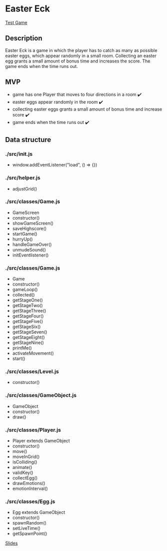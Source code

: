 # Easter Eck

[Test Game](https://haukeeckel.github.io/easter-eck/)

## Description
Easter Eck is a game in which the player has to catch as many as possible easter eggs, which appear randomly in a small room. Collecting an easter egg grants a small amount of bonus time and increases the score. The game ends when the time runs out.


## MVP
- game has one Player that moves to four directions in a room :heavy_check_mark:
- easter eggs appear randomly in the room :heavy_check_mark:
- collecting easter eggs grants a small amount of bonus time and increase score :heavy_check_mark:
- game ends when the time runs out :heavy_check_mark:


## Data structure

### ./src/init.js
- window.addEventListener("load", () => {})

### ./src/helper.js
- adjustGrid()

### ./src/classes/Game.js
- GameScreen
- constructor()
- showGameScreen()
- saveHighscore()
- startGame()
- hurryUp()
- handleGameOver()
- unmudeSound()
- initEventlistener()

### ./src/classes/Game.js
- Game
- constructor()
- gameLoop()
- collected()
- getStageOne()
- getStageTwo()
- getStageThree()
- getStageFour()
- getStageFive()
- getStageSix()
- getStageSeven()
- getStageEight()
- getStageNine()
- printMe()
- activateMovement()
- start()

### ./src/classes/Level.js
- constructor()

### ./src/classes/GameObject.js
- GameObject
- constructor()
- draw()
  
### ./src/classes/Player.js
- Player extends GameObject
- constructor()
- move()
- moveInGrid()
- isColliding()
- animate()
- validKey()
- collectEgg()
- drawEmotions()
- emotionInterval()
  
### ./src/classes/Egg.js
- Egg extends GameObject
- constructor()
- spawnRandom()
- setLiveTime()
- getSpawnPoint()

[Slides](https://docs.google.com/presentation/d/1vU__mjmmOyo2of1115_BaPXWQfEKdNAOfEuT1TiqINE/edit?usp=sharing)